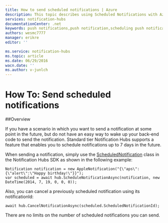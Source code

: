 ```yaml
---
title: How to send scheduled notifications | Azure
description: This topic describes using Scheduled Notifications with Azure Notification Hubs.
services: notification-hubs
documentationCenter: .net
keywords: push notifications,push notification,scheduling push notifications
authors: wesmc7777
manager: erikre
editor: ''

ms.service: notification-hubs
ms.topic: article
ms.date: 06/29/2016
wacn.date: ''
ms.author: v-junlch
---
```


# How To: Send scheduled notifications

##Overview

If you have a scenario in which you want to send a notification at some point in the future, but do not have an easy way to wake up your back-end code to send the notification. Standard tier Notification Hubs supports a feature that enables you to schedule notifications up to 7 days in the future.

When sending a notification, simply use the [ScheduledNotification](https://msdn.microsoft.com/library/microsoft.azure.notificationhubs.schedulednotification.aspx) class in the Notification Hubs SDK as shown in the following example:

```
Notification notification = new AppleNotification("{\"aps\":{\"alert\":\"Happy birthday!\"}}");
var scheduled = await hub.ScheduleNotificationAsync(notification, new DateTime(2014, 7, 19, 0, 0, 0));
```

Also, you can cancel a previously scheduled notification using its notificationId:

```
await hub.CancelNotificationAsync(scheduled.ScheduledNotificationId);
```

There are no limits on the number of scheduled notifications you can send.
